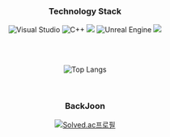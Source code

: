 
<div align="center">
  
### Technology Stack

![Visual Studio](https://img.shields.io/badge/Visual%20Studio-5C2D91.svg?style=for-the-badge&logo=visual-studio&logoColor=white)
![C++](https://img.shields.io/badge/c++-%2300599C.svg?style=for-the-badge&logo=c%2B%2B&logoColor=white)
<img src="https://img.shields.io/badge/DirectX-006600?style=for-the-badge&logo=windows&logoColor=white">
![Unreal Engine](https://img.shields.io/badge/unrealengine-%23313131.svg?style=for-the-badge&logo=unrealengine&logoColor=white)
<img src="https://img.shields.io/badge/Github-181717?style=for-the-badge&logo=github&logoColor=white">

<br/>
<br/>

![Top Langs](https://github-readme-stats.vercel.app/api/top-langs/?username=iqmin11&hide_progress=true)

<br/>

### BackJoon
  
[![Solved.ac프로필](http://mazassumnida.wtf/api/v2/generate_badge?boj=iqmin)](https://solved.ac/iqmin)  

</div>


<!--
**iqmin11/iqmin11** is a ✨ _special_ ✨ repository because its `README.md` (this file) appears on your GitHub profile.

Here are some ideas to get you started:

- 🔭 I’m currently working on ...
- 🌱 I’m currently learning ...
- 👯 I’m looking to collaborate on ...
- 🤔 I’m looking for help with ...
- 💬 Ask me about ...
- 📫 How to reach me: ...
- 😄 Pronouns: ...
- ⚡ Fun fact: ...
-->
